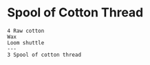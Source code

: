 # Spool of Cotton Thread

```sota-recipe
4 Raw cotton
Wax
Loom shuttle
---
3 Spool of cotton thread
```